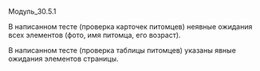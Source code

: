 Модуль_30.5.1

В написанном тесте (проверка карточек питомцев) неявные ожидания всех элементов (фото, имя питомца, его возраст).

В написанном тесте (проверка таблицы питомцев) указаны явные ожидания элементов страницы.
